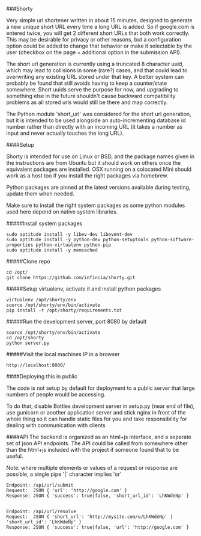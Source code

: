 ###Shorty

Very simple url shortener written in about 15 minutes, designed to generate a new unique short URL every time a long URL is added. So if google.com is entered twice, you will get 2 different short URLs that both work correctly. This may be desirable for privacy or other reasons, but a configuration option could be added to change that behavior or make it selectable by the user (checkbox on the page + additional option in the submission API).

The short url generation is currently using a truncated 8 character uuid, which may lead to collisions in some (rare?) cases, and that could lead to overwriting any existing URL stored under that key. A better system can probably be found that still avoids having to keep a counter/state somewhere. Short uuids serve the purpose for now, and upgrading to something else in the future shouldn't cause backward compatibility problems as all stored urls would still be there and map correctly.

 The Python module 'short_url' was considered for the short url generation, but it is intended to be used alongside an auto-incrementing database id number rather than directly with an incoming URL (it takes a number as input and never actually touches the long URL).

####Setup

Shorty is intended for use on Linux or BSD, and the package names given in the instructions are from Ubuntu but it should work on others once the equivalent packages are installed. OSX running on a colocated Mini should work as a host too if you install the right packages via homebrew.

Python packages are pinned at the latest versions available during testing, update them when needed.

Make sure to install the right system packages as some python modules used here depend on native system libraries.

#####Install system packages

    sudo aptitude install -y libev-dev libevent-dev
    sudo aptitude install -y python-dev python-setuptools python-software-properties python-virtualenv python-pip
    sudo aptitude install -y memcached

#####Clone repo

    cd /opt/
    git clone https://github.com/infincia/shorty.git


#####Setup virtualenv, activate it and install python packages

    virtualenv /opt/shorty/env
    source /opt/shorty/env/bin/activate
    pip install -r /opt/shorty/requirements.txt
    
#####Run the development server, port 8080 by default
    
    source /opt/shorty/env/bin/activate
    cd /opt/shorty
    python server.py
    
#####Visit the local machines IP in a browser

    http://localhost:8080/
    
####Deploying this in public

The code is not setup by default for deployment to a public server that large numbers of people would be accessing. 

To do that, disable Bottles development server in setup.py (near end of file), use gunicorn or another application server and stick nginx in front of the whole thing so it can handle static files for you and take responsibility for dealing with communication with clients


####API
The backend is organized as an html+js interface, and a separate set of json API endpoints. The API could be called from somewhere other than the html+js included with the project if someone found that to be useful.

Note: where multiple elements or values of a request or response are possible, a single pipe '|' character implies 'or'

    Endpoint: /api/url/submit
    Request:  JSON { 'url': 'http://google.com' }
    Response: JSON { 'success': true|false, 'short_url_id': 'LhKWdeNp' }
    

    Endpoint: /api/url/resolve
    Request:  JSON { 'short_url': 'http://mysite.com/u/LhKWdeNp' | 'short_url_id': 'LhKWdeNp' }
    Response: JSON { 'success': true|false, 'url': 'http://google.com' }

